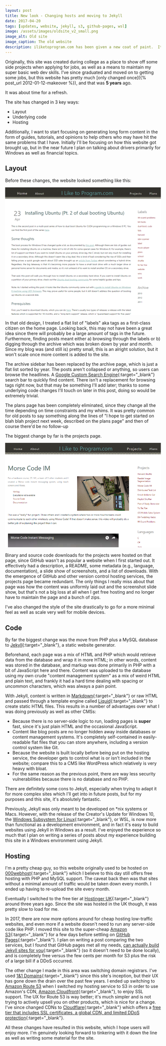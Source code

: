 ```yaml
---
layout: post
title: New look - Changing hosts and moving to Jekyll
date: 2017-04-20
tags: [updates, website, jekyll, s3, github-pages, wsl]
image: /assets/images/oldsite_v2_small.png
image_alt: Old site
image_caption: The old website
description: iliketoprogram.com has been given a new coat of paint.  It is now built using Jekyll in a Windows dev environment and is hosted in GitHub pages.
---
```


Originally, this site was created during college as a place to show off some side projects when applying for jobs, as well as a means to maintain my super basic web dev skills.  I've since graduated and moved on to getting some jobs, but this website has pretty much [only changed once]({% post_url 2012-01-12-makeover %}), and that was **5 years** ago.

It was about time for a refresh.

The site has changed in 3 key ways:

- Layout
- Underlying code
- Hosting

<!--more-->

 Additionally, I want to start focusing on generating long form content in the form of guides, tutorials, and opinions to help others who may have hit the same problems that I have.  Initially I'll be focusing on how this website got brought up, but in the near future I plan on talking about drivers primarily for Windows as well as financial topics.

## Layout ##

Before these changes, the website looked something like this:

[![The old site](/assets/images/oldsite_v2.png "The old site")](/assets/images/oldsite_v2.png)

In that old design, I treated a flat list of "labels" aka tags as a first-class citizen on the home page.  Looking back, this may not have been a great idea since there will probably be a large amount of tags in the future.  Furthermore, finding posts meant either a) browsing through the labels or b) digging through the archive which was broken down by year and month.  Since my blog was (and still is) pretty small, this is an alright solution, but it won't scale once more content is added to the site.

The archive sidebar has been replaced by the archive page, which is just a flat list sorted by year.  The posts aren't collapsed or anything, so users can browse the headlines.  A [Google Custom Search Engine](https://cse.google.com/cse/){:target="_blank"} search bar to quickly find content.  There isn't a replacement for browsing tags right now, but that may be something I'll add later; thanks to some underlying code changes I'll touch on later in this post, doing so would be extremely trivial.

The plans page has been completely eliminated, since they change all the time depending on time constraints and my whims.  It was pretty common for old posts to say something along the lines of "I hope to get started on blah blah project next week, described on the plans page" and then of course there'd be no follow-up

The biggest change by far is the projects page.

[![The old projects page](/assets/images/oldsite_v2_projects.png "The old projects page")](/assets/images/oldsite_v2_projects.png)

Binary and source code downloads for the projects were hosted on that page, since GitHub wasn't as popular a website when I first started out.  It effectively had a description, a README, some metadata (e.g., language, documentation), a slide show of screenshots, and a list of downloads.  With the emergence of GitHub and other version control hosting services, the projects page became redundant.  The only things I really miss about that page was how the content was uniformly laid out and the screenshot slide show, but that's not a big loss at all when I get free hosting and no longer have to maintain the page and a bunch of zips.

I've also changed the style of the site drastically to go for a more minimal feel as well as scale very well for mobile devices.

## Code ##

By far the biggest change was the move from PHP plus a MySQL database to [Jekyll](http://jekyllrb.com/){:target="_blank"}, a static website generator.

Beforehand, each page was a mix of HTML and PHP which would retrieve data from the database and wrap it in more HTML; in other words, content was stored in the database, and markup was done primarily in PHP with a bit of JavaScript here and there.  Content was uploaded to the database using my own crude "content management system" as a mix of weird HTML and plain text, and frankly it had a hard time dealing with spacing or uncommon characters, which was always a pain point.

With Jekyll, content is written in [Markdown](https://en.wikipedia.org/wiki/Markdown#Example){:target="_blank"} or raw HTML and passed through a template engine called [Liquid](https://github.com/Shopify/liquid/wiki){:target="_blank"} to create static HTML files.  This results in a number of advantages over what I was doing previously as well as other CMSs:

- Because there is no server-side logic to run, loading pages is **super** fast, since it's just plain HTML and the occasional JavaScript.
- Content like blog posts are no longer hidden away inside databases or content management systems.  It's completely self-contained in easily-readable flat files that you can store anywhere, including a version control system like Git.
- Because the website is built locally before being put on the hosting service, the developer gets to control what is or isn't included in the website; compare this to a CMS like WordPress which relatively is very heavy with bloat.
- For the same reason as the previous point, there are way less security vulnerabilities because there is no database and no PHP.

There are definitely some cons to Jekyll, especially when trying to adapt it for more complex sites which I'll get into in future posts, but for my purposes and this site, it's absolutely fantastic.

Previously, Jekyll was only meant to be developed on *nix systems or Macs.  However, with the release of the Creator's Update for Windows 10, the [Windows Subsystem for Linux](https://msdn.microsoft.com/en-us/commandline/wsl/about){:target="_blank"}, or WSL, is now more than functional as a development environment, and in fact it's easy to build websites using Jekyll in Windows as a result.  I've enjoyed the experience so much that I plan on writing a series of posts about my experience building this site in a Windows environment using Jekyll.

## Hosting ##

I'm a pretty cheap guy, so this website originally used to be hosted on [000webhost](https://www.000webhost.com/){:target="_blank"} which I believe to this day still offers free hosting with PHP and MySQL support.  The caveat back then was that sites without a minimal amount of traffic would be taken down every month.  I ended up having to re-upload the site every month.

Eventually I switched to the free tier at [Hostinger UK](https://www.hostinger.co.uk/web-hosting){:target="_blank"} around three years ago.  Since the site was hosted in the UK though, it was pretty slow to load for me.

In 2017, there are now more options around for cheap hosting low-traffic websites, and even more if a website doesn't need to run any server-side code like PHP.  I moved this site to the super-cheap [Amazon S3](https://aws.amazon.com/s3/){:target="_blank"} for a few days before settling on [GitHub Pages](https://pages.github.com/){:target="_blank"}.  I plan on writing a post comparing the two services, but I found that GitHub pages met all my needs, [can actually build Jekyll sites for you](https://help.github.com/articles/about-github-pages-and-jekyll/){:target="_blank"} (so it doesn't need to be done locally), and is completely free versus the few cents per month for S3 plus the risk of a large bill if a DDoS occurred.

The other change I made in this area was switching domain registrars.  I've used [1&1 Domains](https://www.1and1.com/domain-names?ar=1#stage){:target="_blank"} since this site's inception, but their UX has gone down the drain over the past few years.  I ended up switching to [Amazon Route 53](https://aws.amazon.com/route53/) when I switched my hosting service to S3 in order to use Amazon's CDN, [Amazon Cloudfront](https://aws.amazon.com/cloudfront/){:target="_blank"}, to enjoy SSL support.  The UX for Route 53 is way better; it's much simpler and is not trying to actively upsell you on other products, which is nice for a change.  I've since changed CDNs to [Cloudflare](https://www.cloudflare.com/cdn/){:target="_blank"} which offers a [free tier that includes SSL certificates, a global CDN, and limited DDoS protection](https://www.cloudflare.com/plans/){:target="_blank"}.

All these changes have resulted in this website, which I hope users will enjoy more.  I'm genuinely looking forward to tinkering with it down the line as well as writing some material for the site.
